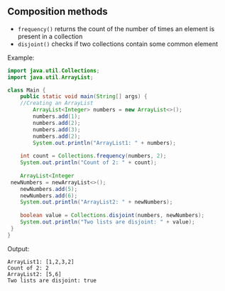 ## Composition methods

- `frequency()` returns the count of the number of times an element is present in a collection
- `disjoint()` checks if two collections contain some common element

Example:
```java
import java.util.Collections;
import java.util.ArrayList;

class Main {
	public static void main(String[] args) {
	//Creating an ArrayList
		ArrayList<Integer> numbers = new ArrayList<>();
		numbers.add(1);
		numbers.add(2);
		numbers.add(3);
		numbers.add(2);
		System.out.println("ArrayList1: " + numbers);
		
	int count = Collections.frequency(numbers, 2);
	System.out.println("Count of 2: " + count);
	
	ArrayList<Integer
 newNumbers = newArrayList<>();
 	newNumbers.add(5);
	newNumbers.add(6);
	System.out.println("ArrayList2: " + newNumbers);
	
	boolean value = Collections.disjoint(numbers, newNumbers);
	System.out.println("Two lists are disjoint: " + value);
 }
}
```
Output:
```shell
ArrayList1: [1,2,3,2]
Count of 2: 2
ArrayList2: [5,6]
Two lists are disjoint: true
```